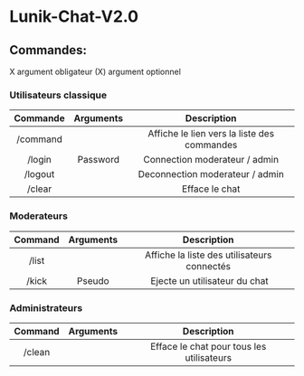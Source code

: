 # Lunik-Chat-V2.0


## Commandes:

X argument obligateur
(X) argument optionnel

### Utilisateurs classique

|Commande | Arguments |  Description |
|:------:|:---------:|:--------------------------------------:|
| /command | | Affiche le lien vers la liste des commandes |
| /login | Password | Connection moderateur / admin |
| /logout | | Deconnection moderateur / admin |
| /clear | | Efface le chat |

### Moderateurs

|Command | Arguments |  Description |
|:------:|:---------:|:--------------------------------------:|
| /list | | Affiche la liste des utilisateurs connectés |
| /kick | Pseudo | Ejecte un utilisateur du chat |

### Administrateurs

|Command | Arguments |  Description |
|:------:|:---------:|:--------------------------------------:|
| /clean | | Efface le chat pour tous les utilisateurs |